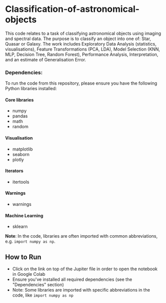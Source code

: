 # Classification-of-astronomical-objects
This code relates to a task of classifying astronomical objects using imaging and spectral data. The purpose is to classify an object into one of: Star, Quasar or Galaxy. The work includes Exploratory Data Analysis (statistics, visualisations), Feature Transformations (PCA, LDA), Model Selection (KNN, MLP, Decision Tree, Random Forest), Performance Analysis, Interpretation, and an estimate of Generalisation Error. 

### Dependencies: 
To run the code from this repository, please ensure you have the following Python libraries installed:

#### Core libraries
- numpy 
- pandas 
- math
- random

#### Visualisation
- matplotlib
- seaborn
- plotly

#### Iterators
- itertools

#### Warnings
- warnings

#### Machine Learning
- sklearn 

**Note**: In the code, libraries are often imported with common abbreviations, e.g. `import numpy as np`.

## How to Run

- Click on the link on top of the Jupiter file in order to open the notebook in Google Colab
- Ensure you've installed all required dependencies (see the "Dependencies" section)
- Note: Some libraries are imported with specific abbreviations in the code, like `import numpy as np`
